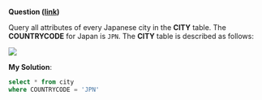 **Question ([link](https://www.hackerrank.com/challenges/japanese-cities-attributes/problem?isFullScreen=true))**

Query all attributes of every Japanese city in the **CITY** table. The **COUNTRYCODE** for Japan is `JPN`.
The **CITY** table is described as follows:

![](https://s3.amazonaws.com/hr-challenge-images/8137/1449729804-f21d187d0f-CITY.jpg)

**My Solution**:

```sql
select * from city 
where COUNTRYCODE = 'JPN'
```
